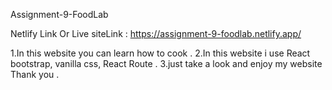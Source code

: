 Assignment-9-FoodLab

Netlify Link Or Live siteLink : https://assignment-9-foodlab.netlify.app/

1.In this website you can learn how to cook . 2.In this website i use React bootstrap, vanilla css, React Route . 3.just take a look and enjoy my website Thank you .